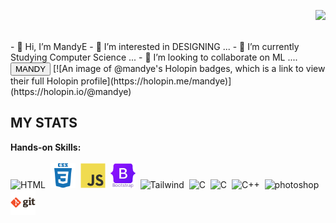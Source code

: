 <p align="right"> <img  src="https://github.com/Anmol-Baranwal/Cool-GIFs-For-GitHub/assets/74038190/491e3e44-11a0-487a-b07b-717f677bbe4a" width="400"> </p>
<br>
- 👋 Hi, I’m MandyE
- 👀 I’m interested in DESIGNING ...
- 🌱 I’m currently Studying Computer Science ...
- 💞️ I’m looking to collaborate on ML ....
  <br>
<button> MANDY </button>
[![An image of @mandye's Holopin badges, which is a link to view their full Holopin profile](https://holopin.me/mandye)](https://holopin.io/@mandye)

<h2>MY STATS</h2>
 
 <div align="left">
 <strong>Hands-on Skills:</strong>
 <br/>
<br/>
<div>
  <img src="https://github.com/MandyE/devicon/blob/master/icons/html5/html5-original-wordmark.svg" title="HTML5" alt="HTML" width="40" height="40"/>&nbsp;
  <img src="https://github.com/devicons/devicon/blob/master/icons/css3/css3-plain-wordmark.svg"  title="CSS3" alt="CSS" width="40" height="40"/>&nbsp;
  <img src="https://github.com/devicons/devicon/blob/master/icons/javascript/javascript-original.svg" title="JavaScript" alt="JavaScript" width="40" height="40"/>&nbsp;
  <img src="https://github.com/devicons/devicon/blob/master/icons/bootstrap/bootstrap-original-wordmark.svg" title="Bootstrap" alt="Bootstrap" width="40" height="40"/>&nbsp;
  <img src="https://github.com/MandyE/devicon/blob/master/icons/tailwindcss/tailwindcss-plain.svg" title="Tailwind" alt="Tailwind" width="40" height="40"/>&nbsp;
  <img src="https://github.com/MandyE/devicon/blob/master/icons/c/c-original.svg" title="" alt="C" width="40" height="40"/>&nbsp;
  <img src="https://github.com/MandyE/devicon/blob/master/icons/c/c-original.svg" title="C" alt="C" width="40" height="40"/>&nbsp;
  <img src="https://github.com/MandyE/devicon/blob/master/icons/cplusplus/cplusplus-plain.svg" title="C++" alt="C++" width="40" height="40"/>&nbsp;
  <img src="https://github.com/MandyE/devicon/blob/master/icons/photoshop/photoshop-line.svg" alt="photoshop" width="40" height="40"/>&nbsp;
  <img src="https://github.com/devicons/devicon/blob/master/icons/git/git-original-wordmark.svg" title="Git" **alt="Git" width="40" height="40"/>
</div>
<br>

<!---
MandyE69/MandyE69 is a ✨ special ✨ repository because its `README.md` (this file) appears on your GitHub profile.
You can click the Preview link to take a look at your changes.
--->
